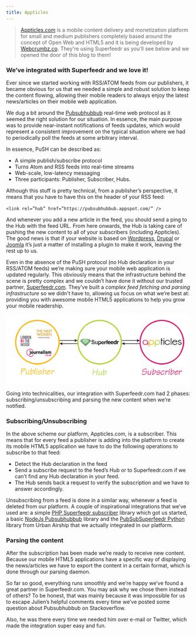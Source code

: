 ```yaml
---
title: Appticles
---
```


> [Appticles.com](http://appticles.com) is a mobile content delivery and monetization platform for small and medium publishers completely based around the concept of Open Web and HTML5 and it is being developed by [Webcrumbz.co](http://webcrumbz.co/). They're using Superfeedr as you'll see below and we opened the door of this blog to them!

### We’ve integrated with Superfeedr and we love it!

Ever since we started working with RSS/ATOM feeds from our publishers, it became obvious for us that we needed a simple and robust solution to keep the content flowing, allowing their mobile readers to always enjoy the latest news/articles on their mobile web application.  

We dug a bit around the [Pubsubhubbub](https://code.google.com/p/pubsubhubbub/) real-time web protocol as it seemed the right solution for our situation. In essence, the main purpose was to provide near-instant notifications of feeds updates, which would represent a consistent improvement on the typical situation where we had to periodically poll the feeds at some arbitrary interval.

In essence, PuSH can be described as: 
* A simple publish/subscribe protocol
* Turns Atom and RSS feeds into real-time streams
* Web-scale, low-latency messaging
* Three participants: Publisher, Subscriber, Hubs. 

Although this stuff is pretty technical, from a publisher’s perspective, it means that you have to have this on the header of your RSS feed:

``<link rel=”hub” href=”https://pubsubhubbub.appspot.com/” />``

And whenever you add a new article in the feed, you should send a ping to the Hub with the feed URL. From here onwards, the Hub is taking care of pushing the new content to all of your subscribers (including Appticles). The good news is that if your website is based on [Wordpress](http://wordpress.org/extend/plugins/pubsubhubbub/), [Drupal](http://drupal.org/project/push_hub) or [Joomla](http://extensions.joomla.org/) it’s just a matter of installing a plugin to make it work, leaving the rest up to us.

Even in the absence of the PuSH protocol (no Hub declaration in your RSS/ATOM feeds) we’re making sure your mobile web application is updated regularly. This obviously means that the infrastructure behind the scene is pretty complex and we couldn’t have done it without our trusted partner, [Superfeedr.com](http://superfeedr.com). They’ve built a *complex feed fetching and parsing infrastructure* so we didn't have to, allowing us focus on what we’re best at: providing you with awesome mobile HTML5 applications to help you grow your mobile readership.

![Appticles Integration](../images/appticles.jpg)

Going into technicalities, our integration with Superfeedr.com had 2 phases: subscribing/unsubscribing and parsing the new content when we’re notified.

### Subscribing/Unsubscribing

In the above scheme our platform, Appticles.com, is a subscriber. This means that for every feed a publisher is adding into the platform to create its mobile HTML5 application we have to do the following operations to subscribe to that feed:

* Detect the Hub declaration in the feed
* Send a subscribe request to the feed’s Hub or to Superfeedr.com if we can’t find any Hub declaration in your feed.
* The Hub sends back a request to verify the subscription and we have to answer accordingly.

Unsubscribing from a feed is done in a similar way, whenever a feed is deleted from our platform. A couple of inspirational integrations that we’ve used are: a simple [PHP Superfeedr subscriber](https://github.com/adrinavarro/Superfeedr.php) library which got us started,  a basic [NodeJs Pubsubhubbub](http://codesnipp.it/javascript/node.js-basic-pubsubhubbub-librarymiddleware) library and the [PubSubSuperfeedr Python](https://github.com/urbanairship/pubsubsuperfeedr) library from Urban Airship that we actually integrated in our platform.

### Parsing the content

After the subscription has been made we’re ready to receive new content. Because our mobile HTML5 applications have a specific way of displaying the news/articles we have to export the content in a certain format, which is done through our parsing daemon.  

So far so good, everything runs smoothly and we’re happy we’ve found a great partner in Superfeedr.com. You may ask why we chose them instead of others? To be honest, that was mainly because it was impossible for us to escape Julien’s helpful comments every time we’ve posted some question about Pubsubhubbub on Stackoverflow. 

Also, he was there every time we needed him over e-mail or Twitter, which made the integration super easy and fun.



